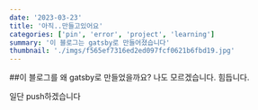 ```yaml
---
date: '2023-03-23'
title: '아직..만들고있어요'
categories: ['pin', 'error', 'project', 'learning']
summary: '이 블로그는 gatsby로 만들어졌습니다'
thumbnail: './imgs/f565ef7316ed2ed097fcf0621b6fbd19.jpg'
---
```


##이 블로그를 왜 gatsby로 만들었을까요?
나도 모르겠습니다. 힘듭니다.



일단 push하겠습니다


